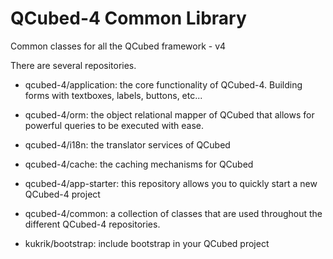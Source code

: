# QCubed-4 Common Library
Common classes for all the QCubed framework - v4

There are several repositories. 
* qcubed-4/application: the core functionality of QCubed-4. Building forms with textboxes, labels, buttons, etc...

* qcubed-4/orm: the object relational mapper of QCubed that allows for powerful queries to be executed with ease.

* qcubed-4/i18n: the translator services of QCubed

* qcubed-4/cache: the caching mechanisms for QCubed

* qcubed-4/app-starter: this repository allows you to quickly start a new QCubed-4 project

* qcubed-4/common: a collection of classes that are used throughout the different QCubed-4 repositories.

* kukrik/bootstrap: include bootstrap in your QCubed project
